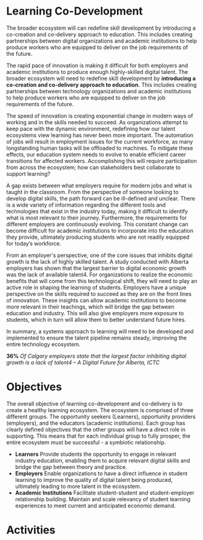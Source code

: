 # Learning Co-Development
The broader ecosystem will can redefine skill development by introducing a co-creation and co-delivery approach to education. This includes creating partnerships between digital organizations and academic institutions to help produce workers who are equipped to deliver on the job requirements of the future.

The rapid pace of innovation is making it difficult for both employers and academic institutions to produce enough highly-skilled digital talent. The broader ecosystem will need to redefine skill development by **introducing a co-creation and co-delivery approach to education.** This includes creating partnerships between technology organizations and academic institutions to help produce workers who are equipped to deliver on the job requirements of the future.

The speed of innovation is creating exponential change in modern ways of working and in the skills needed to succeed. As organizations attempt to keep pace with the dynamic environment, redefining how our talent ecosystems view learning has never been more important. The automation of jobs will result in employment issues for the current workforce, as many longstanding human tasks will be offloaded to machines. To mitigate these effects, our education system needs to evolve to enable efficient career transitions for affected workers. Accomplishing this will require participation from across the ecosystem; how can stakeholders best collaborate to support learning?

A gap exists between what employers require for modern jobs and what is taught in the classroom. From the perspective of someone looking to develop digital skills, the path forward can be ill-defined and unclear. There is a wide variety of information regarding the different tools and technologies that exist in the industry today, making it difficult to identify what is most relevant to their journey. Furthermore, the requirements for different employers are continuously evolving. This constant change can become difficult for academic institutions to incorporate into the education they provide, ultimately producing students who are not readily equipped for today’s workforce.

From an employer's perspective, one of the core issues that inhibits digital growth is the lack of highly skilled talent. A study conducted with Alberta employers has shown that the largest barrier to digital economic growth was the lack of available talent4. For organizations to realize the economic benefits that will come from this technological shift, they will need to play an active role in shaping the learning of students. Employers have a unique perspective on the skills required to succeed as they are on the front lines of innovation. These insights can allow academic institutions to become more relevant in their teachings, which will bridge the gap between education and industry. This will also give employers more exposure to students, which in turn will allow them to better understand future hires.

In summary, a systems approach to learning will need to be developed and implemented to ensure the talent pipeline remains steady, improving the entire technology ecosystem.

**36%** *Of Calgary employers state that the largest factor inhibiting digital growth is a lack of talent4	– A Digital Future for Alberta, ICTC*

# Objectives
The overall objective of learning co-development and co-delivery is to create a healthy learning ecosystem. The ecosystem is comprised of three different groups. The opportunity seekers (Learners), opportunity providers (employers), and the educators (academic institutions). Each group has clearly defined objectives that the other groups will have a direct role in supporting. This means that for each individual group to fully prosper, the entire ecosystem must be successful - a symbiotic relationship. 
* **Learners** Provide students the opportunity to engage in relevant industry education, enabling them to acquire relevant digital skills and bridge the gap between theory and practice.
* **Employers** Enable organizations to have a direct influence in student learning to improve the quality of digital talent being produced, ultimately leading to more talent in the ecosystem.
* **Academic Institutions** Facilitate student-student and student-employer relationship building. Maintain and scale relevancy of student learning experiences to meet current and anticipated economic demand.

# Activities







